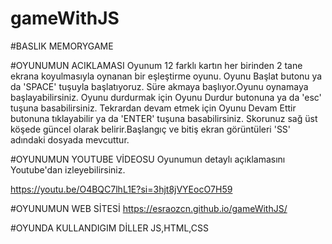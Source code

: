 # gameWithJS

#BASLIK
MEMORYGAME

#OYUNUMUN ACIKLAMASI
Oyunum 12 farklı kartın her birinden 2 tane ekrana koyulmasıyla oynanan bir eşleştirme oyunu. Oyunu Başlat butonu ya da 'SPACE' tuşuyla başlatıyoruz. Süre akmaya başlıyor.Oyunu oynamaya başlayabilirsiniz. Oyunu durdurmak için Oyunu Durdur butonuna ya da 'esc' tuşuna basabilirsiniz. Tekrardan devam etmek için Oyunu Devam Ettir butonuna tıklayabilir ya da 'ENTER' tuşuna basabilirsiniz. Skorunuz sağ üst köşede güncel olarak belirir.Başlangıç ve bitiş ekran görüntüleri 'SS' adındaki dosyada mevcuttur.

#OYUNUMUN YOUTUBE VİDEOSU
Oyunumun detaylı açıklamasını Youtube'dan izleyebilirsiniz.

https://youtu.be/O4BQC7lhL1E?si=3hjt8jVYEocO7H59

#OYUNUMUN WEB SİTESİ
https://esraozcn.github.io/gameWithJS/

#OYUNDA KULLANDIGIM DİLLER
JS,HTML,CSS


